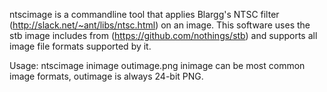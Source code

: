 
ntscimage is a commandline tool that applies Blargg's NTSC filter (http://slack.net/~ant/libs/ntsc.html) on an image.
This software uses the stb image includes from (https://github.com/nothings/stb) and supports all image file formats supported by it.

Usage: ntscimage inimage outimage.png
inimage can be most common image formats, outimage is always 24-bit PNG.

